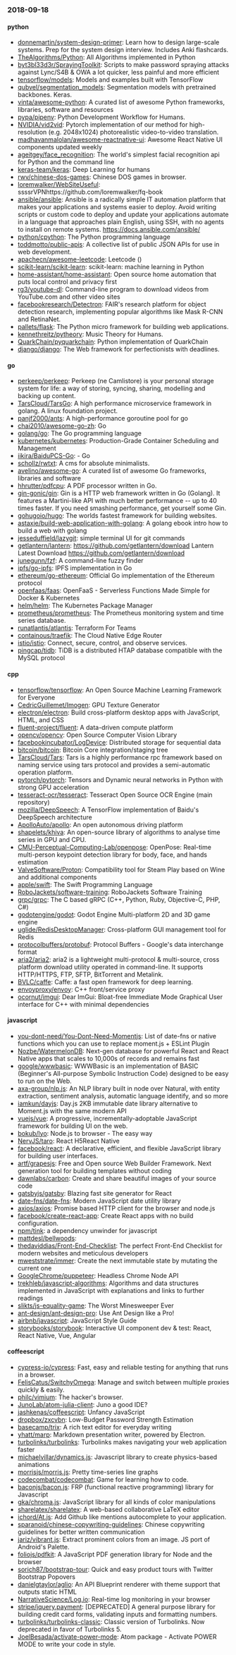 ### 2018-09-18

#### python
* [donnemartin/system-design-primer](https://github.com/donnemartin/system-design-primer): Learn how to design large-scale systems. Prep for the system design interview. Includes Anki flashcards.
* [TheAlgorithms/Python](https://github.com/TheAlgorithms/Python): All Algorithms implemented in Python
* [byt3bl33d3r/SprayingToolkit](https://github.com/byt3bl33d3r/SprayingToolkit): Scripts to make password spraying attacks against Lync/S4B & OWA a lot quicker, less painful and more efficient
* [tensorflow/models](https://github.com/tensorflow/models): Models and examples built with TensorFlow
* [qubvel/segmentation_models](https://github.com/qubvel/segmentation_models): Segmentation models with pretrained backbones. Keras.
* [vinta/awesome-python](https://github.com/vinta/awesome-python): A curated list of awesome Python frameworks, libraries, software and resources
* [pypa/pipenv](https://github.com/pypa/pipenv): Python Development Workflow for Humans.
* [NVIDIA/vid2vid](https://github.com/NVIDIA/vid2vid): Pytorch implementation of our method for high-resolution (e.g. 2048x1024) photorealistic video-to-video translation.
* [madhavanmalolan/awesome-reactnative-ui](https://github.com/madhavanmalolan/awesome-reactnative-ui): Awesome React Native UI components updated weekly
* [ageitgey/face_recognition](https://github.com/ageitgey/face_recognition): The world's simplest facial recognition api for Python and the command line
* [keras-team/keras](https://github.com/keras-team/keras): Deep Learning for humans
* [rwv/chinese-dos-games](https://github.com/rwv/chinese-dos-games):  Chinese DOS games in browser.
* [loremwalker/WebSiteUseful](https://github.com/loremwalker/WebSiteUseful):  ssssrVPNhttps://github.com/loremwalker/fq-book
* [ansible/ansible](https://github.com/ansible/ansible): Ansible is a radically simple IT automation platform that makes your applications and systems easier to deploy. Avoid writing scripts or custom code to deploy and update your applications  automate in a language that approaches plain English, using SSH, with no agents to install on remote systems. https://docs.ansible.com/ansible/
* [python/cpython](https://github.com/python/cpython): The Python programming language
* [toddmotto/public-apis](https://github.com/toddmotto/public-apis): A collective list of public JSON APIs for use in web development.
* [apachecn/awesome-leetcode](https://github.com/apachecn/awesome-leetcode): Leetcode  () 
* [scikit-learn/scikit-learn](https://github.com/scikit-learn/scikit-learn): scikit-learn: machine learning in Python
* [home-assistant/home-assistant](https://github.com/home-assistant/home-assistant):  Open source home automation that puts local control and privacy first
* [rg3/youtube-dl](https://github.com/rg3/youtube-dl): Command-line program to download videos from YouTube.com and other video sites
* [facebookresearch/Detectron](https://github.com/facebookresearch/Detectron): FAIR's research platform for object detection research, implementing popular algorithms like Mask R-CNN and RetinaNet.
* [pallets/flask](https://github.com/pallets/flask): The Python micro framework for building web applications.
* [kennethreitz/pytheory](https://github.com/kennethreitz/pytheory): Music Theory for Humans.
* [QuarkChain/pyquarkchain](https://github.com/QuarkChain/pyquarkchain): Python implementation of QuarkChain
* [django/django](https://github.com/django/django): The Web framework for perfectionists with deadlines.

#### go
* [perkeep/perkeep](https://github.com/perkeep/perkeep): Perkeep (ne Camlistore) is your personal storage system for life: a way of storing, syncing, sharing, modelling and backing up content.
* [TarsCloud/TarsGo](https://github.com/TarsCloud/TarsGo): A high performance microservice framework in golang. A linux foundation project.
* [panjf2000/ants](https://github.com/panjf2000/ants): A high-performance goroutine pool for go
* [chai2010/awesome-go-zh](https://github.com/chai2010/awesome-go-zh):  Go
* [golang/go](https://github.com/golang/go): The Go programming language
* [kubernetes/kubernetes](https://github.com/kubernetes/kubernetes): Production-Grade Container Scheduling and Management
* [iikira/BaiduPCS-Go](https://github.com/iikira/BaiduPCS-Go):  - Go
* [schollz/rwtxt](https://github.com/schollz/rwtxt): A cms for absolute minimalists.
* [avelino/awesome-go](https://github.com/avelino/awesome-go): A curated list of awesome Go frameworks, libraries and software
* [hhrutter/pdfcpu](https://github.com/hhrutter/pdfcpu): A PDF processor written in Go.
* [gin-gonic/gin](https://github.com/gin-gonic/gin): Gin is a HTTP web framework written in Go (Golang). It features a Martini-like API with much better performance -- up to 40 times faster. If you need smashing performance, get yourself some Gin.
* [gohugoio/hugo](https://github.com/gohugoio/hugo): The worlds fastest framework for building websites.
* [astaxie/build-web-application-with-golang](https://github.com/astaxie/build-web-application-with-golang): A golang ebook intro how to build a web with golang
* [jesseduffield/lazygit](https://github.com/jesseduffield/lazygit): simple terminal UI for git commands
* [getlantern/lantern](https://github.com/getlantern/lantern):  https://github.com/getlantern/download  Lantern Latest Download https://github.com/getlantern/download 
* [junegunn/fzf](https://github.com/junegunn/fzf):  A command-line fuzzy finder
* [ipfs/go-ipfs](https://github.com/ipfs/go-ipfs): IPFS implementation in Go
* [ethereum/go-ethereum](https://github.com/ethereum/go-ethereum): Official Go implementation of the Ethereum protocol
* [openfaas/faas](https://github.com/openfaas/faas): OpenFaaS - Serverless Functions Made Simple for Docker & Kubernetes
* [helm/helm](https://github.com/helm/helm): The Kubernetes Package Manager
* [prometheus/prometheus](https://github.com/prometheus/prometheus): The Prometheus monitoring system and time series database.
* [runatlantis/atlantis](https://github.com/runatlantis/atlantis): Terraform For Teams
* [containous/traefik](https://github.com/containous/traefik): The Cloud Native Edge Router
* [istio/istio](https://github.com/istio/istio): Connect, secure, control, and observe services.
* [pingcap/tidb](https://github.com/pingcap/tidb): TiDB is a distributed HTAP database compatible with the MySQL protocol

#### cpp
* [tensorflow/tensorflow](https://github.com/tensorflow/tensorflow): An Open Source Machine Learning Framework for Everyone
* [CedricGuillemet/Imogen](https://github.com/CedricGuillemet/Imogen): GPU Texture Generator
* [electron/electron](https://github.com/electron/electron): Build cross-platform desktop apps with JavaScript, HTML, and CSS
* [fluent-project/fluent](https://github.com/fluent-project/fluent): A data-driven compute platform
* [opencv/opencv](https://github.com/opencv/opencv): Open Source Computer Vision Library
* [facebookincubator/LogDevice](https://github.com/facebookincubator/LogDevice): Distributed storage for sequential data
* [bitcoin/bitcoin](https://github.com/bitcoin/bitcoin): Bitcoin Core integration/staging tree
* [TarsCloud/Tars](https://github.com/TarsCloud/Tars): Tars is a highly performance rpc framework based on naming service using tars protocol and provides a semi-automatic operation platform.
* [pytorch/pytorch](https://github.com/pytorch/pytorch): Tensors and Dynamic neural networks in Python with strong GPU acceleration
* [tesseract-ocr/tesseract](https://github.com/tesseract-ocr/tesseract): Tesseract Open Source OCR Engine (main repository)
* [mozilla/DeepSpeech](https://github.com/mozilla/DeepSpeech): A TensorFlow implementation of Baidu's DeepSpeech architecture
* [ApolloAuto/apollo](https://github.com/ApolloAuto/apollo): An open autonomous driving platform
* [shapelets/khiva](https://github.com/shapelets/khiva): An open-source library of algorithms to analyse time series in GPU and CPU.
* [CMU-Perceptual-Computing-Lab/openpose](https://github.com/CMU-Perceptual-Computing-Lab/openpose): OpenPose: Real-time multi-person keypoint detection library for body, face, and hands estimation
* [ValveSoftware/Proton](https://github.com/ValveSoftware/Proton): Compatibility tool for Steam Play based on Wine and additional components
* [apple/swift](https://github.com/apple/swift): The Swift Programming Language
* [RoboJackets/software-training](https://github.com/RoboJackets/software-training): RoboJackets Software Training
* [grpc/grpc](https://github.com/grpc/grpc): The C based gRPC (C++, Python, Ruby, Objective-C, PHP, C#)
* [godotengine/godot](https://github.com/godotengine/godot): Godot Engine  Multi-platform 2D and 3D game engine
* [uglide/RedisDesktopManager](https://github.com/uglide/RedisDesktopManager):  Cross-platform GUI management tool for Redis
* [protocolbuffers/protobuf](https://github.com/protocolbuffers/protobuf): Protocol Buffers - Google's data interchange format
* [aria2/aria2](https://github.com/aria2/aria2): aria2 is a lightweight multi-protocol & multi-source, cross platform download utility operated in command-line. It supports HTTP/HTTPS, FTP, SFTP, BitTorrent and Metalink.
* [BVLC/caffe](https://github.com/BVLC/caffe): Caffe: a fast open framework for deep learning.
* [envoyproxy/envoy](https://github.com/envoyproxy/envoy): C++ front/service proxy
* [ocornut/imgui](https://github.com/ocornut/imgui): Dear ImGui: Bloat-free Immediate Mode Graphical User interface for C++ with minimal dependencies

#### javascript
* [you-dont-need/You-Dont-Need-Momentjs](https://github.com/you-dont-need/You-Dont-Need-Momentjs): List of date-fns or native functions which you can use to replace moment.js + ESLint Plugin
* [Nozbe/WatermelonDB](https://github.com/Nozbe/WatermelonDB):  Next-gen database for powerful React and React Native apps that scales to 10,000s of records and remains fast 
* [google/wwwbasic](https://github.com/google/wwwbasic): WWWBasic is an implementation of BASIC (Beginner's All-purpose Symbolic Instruction Code) designed to be easy to run on the Web.
* [axa-group/nlp.js](https://github.com/axa-group/nlp.js): An NLP library built in node over Natural, with entity extraction, sentiment analysis, automatic language identify, and so more
* [iamkun/dayjs](https://github.com/iamkun/dayjs):  Day.js 2KB immutable date library alternative to Moment.js with the same modern API
* [vuejs/vue](https://github.com/vuejs/vue):  A progressive, incrementally-adoptable JavaScript framework for building UI on the web.
* [bokub/lyo](https://github.com/bokub/lyo):  Node.js to browser - The easy way
* [NervJS/taro](https://github.com/NervJS/taro):  React H5React Native 
* [facebook/react](https://github.com/facebook/react): A declarative, efficient, and flexible JavaScript library for building user interfaces.
* [artf/grapesjs](https://github.com/artf/grapesjs): Free and Open source Web Builder Framework. Next generation tool for building templates without coding
* [dawnlabs/carbon](https://github.com/dawnlabs/carbon):  Create and share beautiful images of your source code
* [gatsbyjs/gatsby](https://github.com/gatsbyjs/gatsby):  Blazing fast site generator for React
* [date-fns/date-fns](https://github.com/date-fns/date-fns):  Modern JavaScript date utility library 
* [axios/axios](https://github.com/axios/axios): Promise based HTTP client for the browser and node.js
* [facebook/create-react-app](https://github.com/facebook/create-react-app): Create React apps with no build configuration.
* [npm/tink](https://github.com/npm/tink): a dependency unwinder for javascript
* [mattdesl/bellwoods](https://github.com/mattdesl/bellwoods): 
* [thedaviddias/Front-End-Checklist](https://github.com/thedaviddias/Front-End-Checklist):  The perfect Front-End Checklist for modern websites and meticulous developers
* [mweststrate/immer](https://github.com/mweststrate/immer): Create the next immutable state by mutating the current one
* [GoogleChrome/puppeteer](https://github.com/GoogleChrome/puppeteer): Headless Chrome Node API
* [trekhleb/javascript-algorithms](https://github.com/trekhleb/javascript-algorithms): Algorithms and data structures implemented in JavaScript with explanations and links to further readings
* [slikts/js-equality-game](https://github.com/slikts/js-equality-game): The Worst Minesweeper  Ever
* [ant-design/ant-design-pro](https://github.com/ant-design/ant-design-pro):  Use Ant Design like a Pro!
* [airbnb/javascript](https://github.com/airbnb/javascript): JavaScript Style Guide
* [storybooks/storybook](https://github.com/storybooks/storybook): Interactive UI component dev & test: React, React Native, Vue, Angular

#### coffeescript
* [cypress-io/cypress](https://github.com/cypress-io/cypress): Fast, easy and reliable testing for anything that runs in a browser.
* [FelisCatus/SwitchyOmega](https://github.com/FelisCatus/SwitchyOmega): Manage and switch between multiple proxies quickly & easily.
* [philc/vimium](https://github.com/philc/vimium): The hacker's browser.
* [JunoLab/atom-julia-client](https://github.com/JunoLab/atom-julia-client): Juno a good IDE?
* [jashkenas/coffeescript](https://github.com/jashkenas/coffeescript): Unfancy JavaScript
* [dropbox/zxcvbn](https://github.com/dropbox/zxcvbn): Low-Budget Password Strength Estimation
* [basecamp/trix](https://github.com/basecamp/trix): A rich text editor for everyday writing
* [yhatt/marp](https://github.com/yhatt/marp): Markdown presentation writer, powered by Electron.
* [turbolinks/turbolinks](https://github.com/turbolinks/turbolinks): Turbolinks makes navigating your web application faster
* [michaelvillar/dynamics.js](https://github.com/michaelvillar/dynamics.js): Javascript library to create physics-based animations
* [morrisjs/morris.js](https://github.com/morrisjs/morris.js): Pretty time-series line graphs
* [codecombat/codecombat](https://github.com/codecombat/codecombat): Game for learning how to code.
* [baconjs/bacon.js](https://github.com/baconjs/bacon.js): FRP (functional reactive programming) library for Javascript
* [gka/chroma.js](https://github.com/gka/chroma.js): JavaScript library for all kinds of color manipulations
* [sharelatex/sharelatex](https://github.com/sharelatex/sharelatex): A web-based collaborative LaTeX editor
* [ichord/At.js](https://github.com/ichord/At.js): Add Github like mentions autocomplete to your application.
* [sparanoid/chinese-copywriting-guidelines](https://github.com/sparanoid/chinese-copywriting-guidelines): Chinese copywriting guidelines for better written communication
* [jariz/vibrant.js](https://github.com/jariz/vibrant.js): Extract prominent colors from an image. JS port of Android's Palette.
* [foliojs/pdfkit](https://github.com/foliojs/pdfkit): A JavaScript PDF generation library for Node and the browser
* [sorich87/bootstrap-tour](https://github.com/sorich87/bootstrap-tour): Quick and easy product tours with Twitter Bootstrap Popovers
* [danielgtaylor/aglio](https://github.com/danielgtaylor/aglio): An API Blueprint renderer with theme support that outputs static HTML
* [NarrativeScience/Log.io](https://github.com/NarrativeScience/Log.io): Real-time log monitoring in your browser
* [stripe/jquery.payment](https://github.com/stripe/jquery.payment): [DEPRECATED] A general purpose library for building credit card forms, validating inputs and formatting numbers.
* [turbolinks/turbolinks-classic](https://github.com/turbolinks/turbolinks-classic): Classic version of Turbolinks. Now deprecated in favor of Turbolinks 5.
* [JoelBesada/activate-power-mode](https://github.com/JoelBesada/activate-power-mode): Atom package - Activate POWER MODE to write your code in style.
